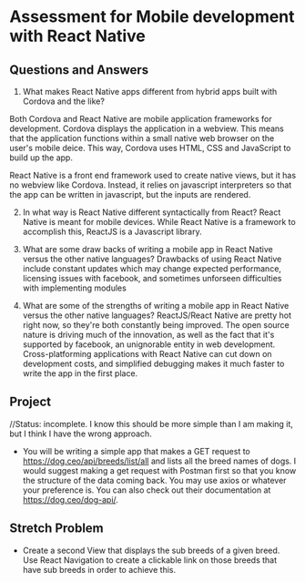 # Assessment for Mobile development with React Native

## Questions and Answers
1. What makes React Native apps different from hybrid apps built with Cordova and the like?

Both Cordova and React Native are mobile application frameworks for development.
Cordova displays the application in a webview. This means that the application functions within a small native web browser on the user's mobile deice. This way, Cordova uses HTML, CSS and JavaScript to build up the app.

React Native is a front end framework used to create native views, but it has no webview like Cordova. Instead, it relies on javascript interpreters so that the app can be written in javascript, but the inputs are rendered.

2. In what way is React Native different syntactically from React?
React Native is meant for mobile devices. While React Native is a framework to accomplish this, ReactJS is a Javascript library.

3. What are some draw backs of writing a mobile app in React Native versus the other native languages?
Drawbacks of using React Native include constant updates which may change expected performance, licensing issues with facebook, and sometimes unforseen difficulties with implementing modules


4. What are some of the strengths of writing a mobile app in React Native versus the other native languages?
ReactJS/React Native are pretty hot right now, so they're both constantly being improved. The open source nature is driving much of the innovation, as well as the fact that it's supported by facebook, an unignorable entity in web development. Cross-platforming applications with React Native can cut down on development costs, and simplified debugging makes it much faster to write the app in the first place.


## Project

//Status: incomplete. I know this should be more simple than I am making it, but I think I have the wrong approach.

* You will be writing a simple app that makes a GET request to https://dog.ceo/api/breeds/list/all and lists all the breed names of dogs. I would suggest making a get request with Postman first so that you know the structure of the data coming back. You may use axios or whatever your preference is. You can also check out their documentation at https://dog.ceo/dog-api/.

## Stretch Problem
* Create a second View that displays the sub breeds of a given breed. Use React Navigation to create a clickable link on those breeds that have sub breeds in order to achieve this.
